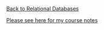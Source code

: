 [Back to Relational Databases](../index.md)

[Please see here for my course notes](../../../Courses/1%20-%20Introduction%20to%20SQL%20-%20Stanford%20EdX/index.md)
